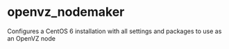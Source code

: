 # openvz_nodemaker
Configures a CentOS 6 installation with all settings and packages to use as an OpenVZ node
